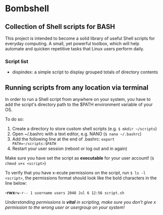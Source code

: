 # Bombshell
## Collection of Shell scripts for BASH

This project is intended to become a solid library of useful Shell scripts for 
everyday computing. A small, yet powerful toolbox, which will help automate and 
quicken repetitive tasks that Linux users perform daily.

### Script list

*	dispindex:	a simple script to display grouped totals of directory contents

## Running scripts from any location via terminal

In order to run a Shell script from anywhere on your system, you have to 
add the script's directory path to the $PATH environment variable of your OS.

To do so:

1.	Create a directory to store custom shell scripts (e.g. `$ mkdir ~/scripts`)
2.	Open ~/.bashrc with a text editor, e.g. NANO (`$ nano ~/.bashrc`)
3.	Add the following line at the end of .bashrc: `export PATH=~/scripts:$PATH`
4.	Restart your user session (reboot or log out and in again)

Make sure you have set the script as **executable** for your user account!
(`$ chmod u+x <script>`)

To verify that you have x-ecute permissions on the script, run `$ ls -l <script>`, 
the permissions format should look like the bold characters in the line below:

**-rwx**`rw-r-- 1 username users 2048 Jul 6 12:56 script.sh`

*Understanding permissions is ***vital*** in scripting, make sure you don't give x 
permission to the wrong user or usergroup on your system!*
